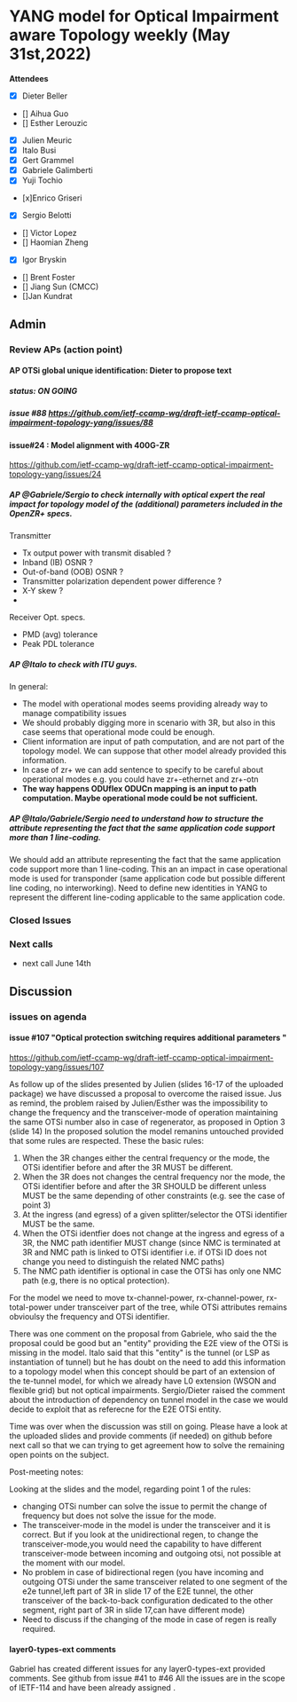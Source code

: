 # YANG model for Optical Impairment aware Topology weekly (May 31st,2022)


****Attendees****
- [x] Dieter Beller
- [] Aihua Guo
- [] Esther Lerouzic
- [X] Julien Meuric
- [X] Italo Busi
- [x] Gert Grammel
- [x] Gabriele Galimberti 
- [x] Yuji Tochio
- [x]Enrico Griseri
- [X] Sergio Belotti
- [] Victor Lopez
- [] Haomian Zheng
- [x] Igor Bryskin
- [] Brent Foster
- [] Jiang Sun (CMCC)
- []Jan Kundrat

## Admin

### Review APs (action point) 

#### AP OTSi global unique identification: Dieter to propose text
##### status: ON GOING
##### issue #88 https://github.com/ietf-ccamp-wg/draft-ietf-ccamp-optical-impairment-topology-yang/issues/88

#### issue#24 : Model alignment with 400G-ZR
https://github.com/ietf-ccamp-wg/draft-ietf-ccamp-optical-impairment-topology-yang/issues/24

##### AP @Gabriele/Sergio to check internally with optical expert the real impact for topology model of the (additional) parameters included in the OpenZR+ specs.
Transmitter

* Tx output power with transmit disabled ?
* Inband (IB) OSNR ?
* Out-of-band (OOB) OSNR ?
* Transmitter polarization dependent power difference ?
* X-Y skew ?
* 
Receiver Opt. specs.

* PMD (avg) tolerance
* Peak PDL tolerance

##### AP @Italo to check with ITU guys.

In general:
* The model with operational modes seems providing already way to manage compatibility issues
* We should probably digging more in scenario with 3R, but also in this case seems that operational mode could be enough.
* Client information are input of path computation, and are not part of the topology model. We can suppose that other model already provided this information.
* In case of zr+ we can add sentence to specify to be careful about operational modes e.g. you could have zr+-ethernet and zr+-otn
* **The way happens ODUflex ODUCn mapping is an input to path computation. Maybe operational mode could be not sufficient.** 

##### AP @Italo/Gabriele/Sergio need to understand how to structure the attribute representing the fact that the same application code support more than 1 line-coding.
We should add an attribute representing the fact that the same application code support more than 1 line-coding. This an an impact in case operational mode is used for transponder (same application code but possible different line coding, no interworking).
Need to define new identities in YANG to represent the different line-coding applicable to the same application code.

### Closed Issues


### Next calls
- next call June 14th 


## Discussion

### issues on agenda


#### issue #107 "Optical protection switching requires additional parameters "
https://github.com/ietf-ccamp-wg/draft-ietf-ccamp-optical-impairment-topology-yang/issues/107

As follow up of the slides presented by Julien (slides 16-17 of the uploaded package) 
we have discussed a proposal to overcome the raised issue.
Jus as remind, the problem raised by Julien/Esther was the impossibility to change the frequency and 
the transceiver-mode of operation  maintaining the same OTSi number also in case of regenerator, 
as proposed in Option 3 (slide 14)
In the proposed solution the model remanins untouched provided that some rules are respected.
These the basic rules:
1. When the 3R changes either the central frequency or the mode, the OTSi identifier before and after the 3R MUST be different.
2. When the 3R does not changes the central frequency nor the mode, 
the OTSi identifier before and after the 3R SHOULD be different unless MUST be the same depending of other constraints 
(e.g. see the case of point 3)
3. At the ingress (and egress) of a given splitter/selector the OTSi identifier MUST be the same. 
4. When the OTSi identfier does not change at the ingress and egress of a 3R, 
the NMC path identifier MUST change (since NMC is terminated at 3R and NMC path is linked to OTSi identifier 
i.e. if OTSi ID does not change you need to distinguish the related NMC paths)
5. The NMC path identifier is optional in case the OTSi has only one NMC path (e.g, there is no optical protection).

For the model we need to move  tx-channel-power, rx-channel-power, rx-total-power
under transceiver part of the tree, while OTSi attributes remains obvioulsy the frequency and OTSi identifier.

There was one comment on the proposal from Gabriele, who said the the proposal could be good but an "entity" 
providing the E2E view of the OTSi is missing in the model.
Italo said that this "entity" is the tunnel (or LSP as instantiation of tunnel) 
but he has doubt on the need to add this information to a topology model when this concept should be part of an extension 
of the te-tunnel model, for which we already have L0 extension (WSON and flexible grid) but not optical impairments.
Sergio/Dieter raised the comment about the introduction of dependency on tunnel model in the case we would decide 
to exploit that as referecne for the E2E OTSi entity.

Time was over when the discussion was still on going.
Please have a look at the uploaded slides and provide comments (if needed) on github before next call so that we can trying to
get agreement how to solve the remaining open points on the subject. 

Post-meeting notes: 

Looking at the slides and the model, regarding point 1 of the rules:
* changing OTSi number can solve the issue to permit the change of frequency but does not solve the issue for the mode.
* The transceiver-mode in the model is under the transceiver and it is correct. 
But if you look at the unidirectional regen,
to change the transceiver-mode,you would need the capability to have different transceiver-mode between incoming and outgoing
otsi, not possible at the moment with our model.
* No problem in case of bidirectional regen 
(you have incoming and outgoing OTSi under the same transceiver related to one segment of the e2e tunnel,left part of 3R 
in slide 17 of the E2E tunnel, the other transceiver of the back-to-back configuration dedicated to the other segment, 
right part of 3R in slide 17,can have different mode)
* Need to discuss if the changing of the mode in case of regen is really required.

#### layer0-types-ext comments

Gabriel has created different issues for any layer0-types-ext provided comments.
See github from issue #41 to #46 
All the issues are in the scope of IETF-114 and have been already assigned .





